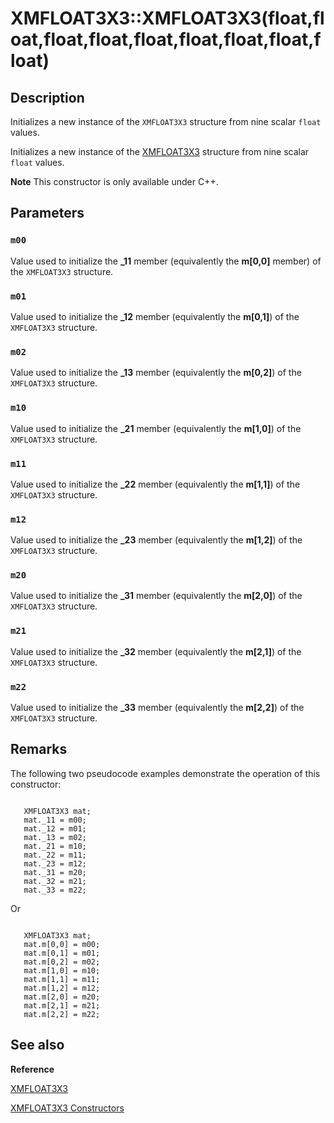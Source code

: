 # XMFLOAT3X3::XMFLOAT3X3(float,float,float,float,float,float,float,float,float)

## Description

Initializes a new instance of the `XMFLOAT3X3` structure from nine scalar
`float` values.

Initializes a new instance of the [XMFLOAT3X3](https://learn.microsoft.com/windows/desktop/api/directxmath/ns-directxmath-xmfloat3x3) structure from nine
scalar `float` values.

**Note** This constructor is only available under C++.

## Parameters

### `m00`

Value used to initialize the **_11** member (equivalently the **m[0,0]** member) of the `XMFLOAT3X3` structure.

### `m01`

Value used to initialize the **_12** member (equivalently the
**m[0,1]**) of the `XMFLOAT3X3` structure.

### `m02`

Value used to initialize the **_13** member (equivalently the
**m[0,2]**) of the `XMFLOAT3X3` structure.

### `m10`

Value used to initialize the **_21** member (equivalently the
**m[1,0]**) of the `XMFLOAT3X3` structure.

### `m11`

Value used to initialize the **_22** member (equivalently the
**m[1,1]**) of the `XMFLOAT3X3` structure.

### `m12`

Value used to initialize the **_23** member (equivalently the
**m[1,2]**) of the `XMFLOAT3X3` structure.

### `m20`

Value used to initialize the **_31** member (equivalently the
**m[2,0]**) of the `XMFLOAT3X3` structure.

### `m21`

Value used to initialize the **_32** member (equivalently the
**m[2,1]**) of the `XMFLOAT3X3` structure.

### `m22`

Value used to initialize the **_33** member (equivalently the
**m[2,2]**) of the `XMFLOAT3X3` structure.

## Remarks

The following two pseudocode examples demonstrate the operation of this constructor:

```

   XMFLOAT3X3 mat;
   mat._11 = m00;
   mat._12 = m01;
   mat._13 = m02;
   mat._21 = m10;
   mat._22 = m11;
   mat._23 = m12;
   mat._31 = m20;
   mat._32 = m21;
   mat._33 = m22;

```

Or

```

   XMFLOAT3X3 mat;
   mat.m[0,0] = m00;
   mat.m[0,1] = m01;
   mat.m[0,2] = m02;
   mat.m[1,0] = m10;
   mat.m[1,1] = m11;
   mat.m[1,2] = m12;
   mat.m[2,0] = m20;
   mat.m[2,1] = m21;
   mat.m[2,2] = m22;

```

## See also

**Reference**

[XMFLOAT3X3](https://learn.microsoft.com/windows/desktop/api/directxmath/ns-directxmath-xmfloat3x3)

[XMFLOAT3X3 Constructors](https://learn.microsoft.com/windows/desktop/dxmath/xmfloat3x3-ctor)